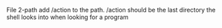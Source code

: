 File 2-path add /action to the path. /action should be the last directory the shell looks into when looking for a program
